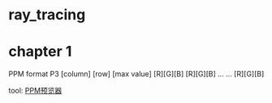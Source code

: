 # ray_tracing
# chapter 1
PPM format
P3
[column] [row]
[max value]
[R][G][B]
[R][G][B]
...
...
[R][G][B]


tool:
[PPM预览器](http://paulcuth.me.uk/netpbm-viewer/)